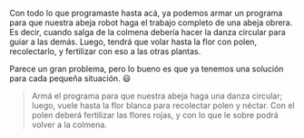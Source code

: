 <gs-attire
  attire-url="https://raw.githubusercontent.com/MumukiProject/mumuki-guia-gobstones-repeticion-simple-kids/master/assets/attires/config.json">
</gs-attire>
<gs-toolbox toolbox-url="https://raw.githubusercontent.com/MumukiProject/mumuki-guia-gobstones-repeticion-simple-kids/master/assets/toolbox_1553708780521.xml"></gs-toolbox>

Con todo lo que programaste hasta acá, ya podemos armar un programa para que nuestra abeja robot haga el trabajo completo de una abeja obrera. Es decir, cuando salga de la colmena debería hacer la danza circular para guiar a las demás. Luego, tendrá que volar hasta la flor con polen, recolectarlo, y fertilizar con eso a las otras plantas. 

Parece un gran problema, pero lo bueno es que ya tenemos una solución para cada pequeña situación. :smiley:

> Armá el programa para que nuestra abeja haga una danza circular; luego, vuele hasta la flor blanca para recolectar polen y néctar. Con el polen deberá fertilizar las flores rojas, y con lo que le sobre podrá volver a la colmena. 